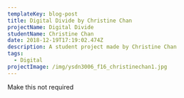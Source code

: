 ```yaml
---
templateKey: blog-post
title: Digital Divide by Christine Chan
projectName: Digital Divide
studentName: Christine Chan
date: 2018-12-19T17:19:02.474Z
description: A student project made by Christine Chan
tags:
  - Digital
projectImage: /img/ysdn3006_f16_christinechan1.jpg
---
```

Make this not required
